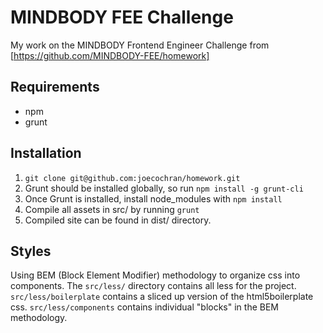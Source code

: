 # MINDBODY FEE Challenge
My work on the MINDBODY Frontend Engineer Challenge from [https://github.com/MINDBODY-FEE/homework]

## Requirements
- npm
- grunt

## Installation
1. `git clone git@github.com:joecochran/homework.git`
2. Grunt should be installed globally, so run `npm install -g grunt-cli`
3. Once Grunt is installed, install node_modules with `npm install`
4. Compile all assets in src/ by running `grunt`
5. Compiled site can be found in dist/ directory.

## Styles
Using BEM (Block Element Modifier) methodology to organize css into components.
The `src/less/` directory contains all less for the project. `src/less/boilerplate` contains a sliced up version of the html5boilerplate css. `src/less/components` contains individual "blocks" in the BEM methodology.
